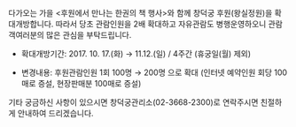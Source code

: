 다가오는 가을 <후원에서 만나는 한권의 책 행사>와 함께 창덕궁 후원(왕실정원)을 확대개방합니다. 따라서 당초 관람인원을 2배 확대하고 자유관람도 병행운영하오니 관람객여러분의 많은 관심을 부탁드립니다.

- 확대개방기간: 2017. 10. 17.(화) → 11.12.(일) / 4주간
  (휴궁일(월) 제외)

- 변경내용: 후원관람인원 1회 100명 → 200명 으로 확대
  (인터넷 예약인원 회당 100매로 증설, 현장판매분 100매로 증설)

기타 궁금하신 사항이 있으시면 창덕궁관리소(02-3668-2300)로 연락주시면 친절하게 안내하여 드리겠습니다.